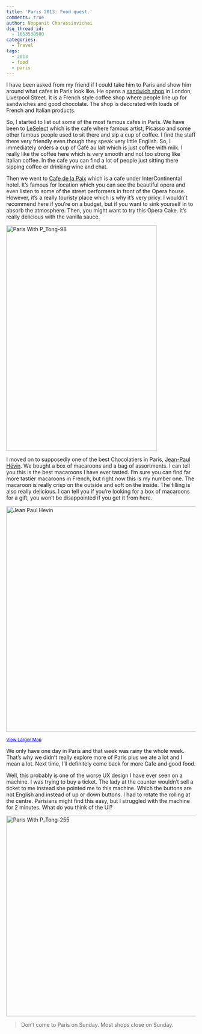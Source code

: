 ```yaml
---
title: 'Paris 2013: Food quest.'
comments: true
author: Noppanit Charassinvichai
dsq_thread_id:
  - 1653538500
categories:
  - Travel
tags:
  - 2013
  - food
  - paris
---
```

I have been asked from my friend if I could take him to Paris and show him around what cafes in Paris look like. He opens a [sandwich shop][1] in London, Liverpool Street. It is a French style coffee shop where people line up for sandwiches and good chocolate. The shop is decorated with loads of French and Italian products.

So, I started to list out some of the most famous cafes in Paris. We have been to [LeSelect][2] which is the cafe where famous artist, Picasso and some other famous people used to sit there and sip a cup of coffee. I find the staff there very friendly even though they speak very little English. So, I immediately orders a cup of Café au lait which is just coffee with milk. I really like the coffee here which is very smooth and not too strong like Italian coffee. In the cafe you can find a lot of people just sitting there sipping coffee or drinking wine and chat.

Then we went to [Cafe de la Paix][3] which is a cafe under InterContinental hotel. It&#8217;s famous for location which you can see the beautiful opera and even listen to some of the street performers in front of the Opera house. However, it&#8217;s a really touristy place which is why it&#8217;s very pricy. I wouldn&#8217;t recommend here if you&#8217;re on a budget, but if you want to sink yourself in to absorb the atmosphere. Then, you might want to try this Opera Cake. It&#8217;s really delicious with the vanilla sauce.

[<img src="https://www.noppanit.com/wp-content/uploads/2013/08/Paris-With-P_Tong-98.jpg" alt="Paris With P_Tong-98" width="400" height="600" class="aligncenter size-full wp-image-1198" />][4] 

I moved on to supposedly one of the best Chocolatiers in Paris, [Jean-Paul Hévin][5]. We bought a box of macaroons and a bag of assortments. I can tell you this is the best macaroons I have ever tasted. I&#8217;m sure you can find far more tastier macaroons in French, but right now this is my number one. The macaroon is really crisp on the outside and soft on the inside. The filling is also really delicious. I can tell you if you&#8217;re looking for a box of macaroons for a gift, you won&#8217;t be disappointed if you get it from here.

[<img src="https://www.noppanit.com/wp-content/uploads/2013/08/Paris-With-P_Tong-111.jpg" alt="Jean Paul Hevin" width="788" height="600" class="aligncenter size-full wp-image-1191" />][6]

  
<small><a style="color: #0000ff; text-align: left;" href="https://maps.google.com/maps?f=q&source=embed&hl=en&geocode=&q=Jean+Paul+H%C3%A9vin,+231+Rue+Saint-Honor%C3%A9,+Paris,+France&aq=0&oq=Jean+Paul+&sll=37.0625,-95.677068&sspn=56.243791,135.351563&ie=UTF8&hq=Jean+Paul+H%C3%A9vin,&hnear=231+Rue+Saint-Honor%C3%A9,+75001+Paris,+%C3%8Ele-de-France,+France&ll=48.866221,2.329219&spn=0.006295,0.006295&t=m">View Larger Map</a></small>

We only have one day in Paris and that week was rainy the whole week. That&#8217;s why we didn&#8217;t really explore more of Paris plus we ate a lot and I mean a lot. Next time, I&#8217;ll definitely come back for more Cafe and good food.

Well, this probably is one of the worse UX design I have ever seen on a machine. I was trying to buy a ticket. The lady at the counter wouldn&#8217;t sell a ticket to me instead she pointed me to this machine. Which the buttons are not English and instead of up or down buttons. I had to rotate the rolling at the centre. Parisians might find this easy, but I struggled with the machine for 2 minutes. What do you think of the UI?

[<img src="https://www.noppanit.com/wp-content/uploads/2013/08/Paris-With-P_Tong-255.jpg" alt="Paris With P_Tong-255" width="800" height="533" class="aligncenter size-full wp-image-1193" />][7]

> Don&#8217;t come to Paris on Sunday. Most shops close on Sunday.

 [1]: http://www.verdeandco.co.uk/ "Verde and Co."
 [2]: http://www.lebestofparis.com/best-restaurants-in-paris/le-select-brasserie "LeSelect"
 [3]: http://www.cafedelapaix.fr/fr/index.php "Cafe de la paix"
 [4]: https://www.noppanit.com/wp-content/uploads/2013/08/Paris-With-P_Tong-98.jpg
 [5]: http://www.jeanpaulhevin.com/fr/ "Jean Paul Hevin"
 [6]: https://www.noppanit.com/wp-content/uploads/2013/08/Paris-With-P_Tong-111.jpg
 [7]: https://www.noppanit.com/wp-content/uploads/2013/08/Paris-With-P_Tong-255.jpg
